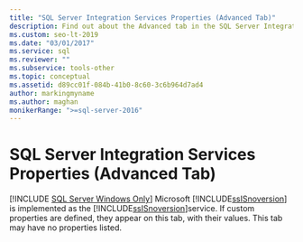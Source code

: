 ```yaml
---
title: "SQL Server Integration Services Properties (Advanced Tab)"
description: Find out about the Advanced tab in the SQL Server Integration Services Properties dialog box, where you can view custom property values.
ms.custom: seo-lt-2019
ms.date: "03/01/2017"
ms.service: sql
ms.reviewer: ""
ms.subservice: tools-other
ms.topic: conceptual
ms.assetid: d89cc01f-084b-41b0-8c60-3c6b964d7ad4
author: markingmyname
ms.author: maghan
monikerRange: ">=sql-server-2016"
---
```

# SQL Server Integration Services Properties (Advanced Tab)
[!INCLUDE [SQL Server Windows Only](../../includes/applies-to-version/sql-windows-only.md)]
  Microsoft [!INCLUDE[ssISnoversion](../../includes/ssisnoversion-md.md)] is implemented as the [!INCLUDE[ssISnoversion](../../includes/ssisnoversion-md.md)]service. If custom properties are defined, they appear on this tab, with their values. This tab may have no properties listed.  
  
  

